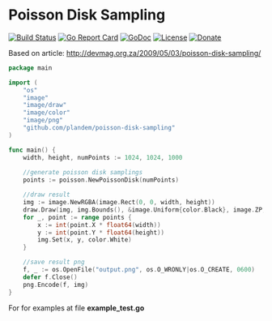 # Poisson Disk Sampling
[![Build Status](https://travis-ci.org/plandem/poisson-disk-sampling.svg?branch=master)](https://travis-ci.org/plandem/poisson-disk-sampling) 
[![Go Report Card](https://goreportcard.com/badge/github.com/plandem/poisson-disk-sampling)](https://goreportcard.com/report/github.com/plandem/poisson-disk-sampling)
[![GoDoc](https://godoc.org/github.com/plandem/poisson-disk-sampling?status.svg)](https://godoc.org/github.com/plandem/poisson-disk-sampling)
[![License](http://img.shields.io/badge/license-MIT-red.svg?style=flat)](https://raw.githubusercontent.com/plandem/poisson-disk-sampling/master/LICENSE)
[![Donate](https://img.shields.io/badge/Donate-PayPal-green.svg)](https://www.paypal.me/plandem)
<!-- [![Code Coverage](https://codecov.io/gh/plandem/poisson-disk-sampling/branch/master/graph/badge.svg)](https://codecov.io/gh/plandem/poisson-disk-sampling) -->

Based on article: http://devmag.org.za/2009/05/03/poisson-disk-sampling/

```go
package main

import (
	"os"
	"image"
	"image/draw"
	"image/color"
	"image/png"
	"github.com/plandem/poisson-disk-sampling"
)

func main() {
	width, height, numPoints := 1024, 1024, 1000
	
	//generate poisson disk samplings
	points := poisson.NewPoissonDisk(numPoints)

	//draw result
	img := image.NewRGBA(image.Rect(0, 0, width, height))
	draw.Draw(img, img.Bounds(), &image.Uniform{color.Black}, image.ZP, draw.Src)
	for _, point := range points {
		x := int(point.X * float64(width))
		y := int(point.Y * float64(height))
		img.Set(x, y, color.White)
	}

	//save result png
	f, _ := os.OpenFile("output.png", os.O_WRONLY|os.O_CREATE, 0600)
	defer f.Close()
	png.Encode(f, img)
}
```

For for examples at file **example_test.go**

